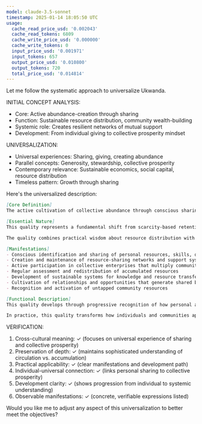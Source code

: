 ```yaml
---
model: claude-3.5-sonnet
timestamp: 2025-01-14 18:05:50 UTC
usage:
  cache_read_price_usd: '0.002043'
  cache_read_tokens: 6809
  cache_write_price_usd: '0.000000'
  cache_write_tokens: 0
  input_price_usd: '0.001971'
  input_tokens: 657
  output_price_usd: '0.010800'
  output_tokens: 720
  total_price_usd: '0.014814'
---
```


Let me follow the systematic approach to universalize Ukwanda.

INITIAL CONCEPT ANALYSIS:
- Core: Active abundance-creation through sharing
- Function: Sustainable resource distribution, community wealth-building
- Systemic role: Creates resilient networks of mutual support
- Development: From individual giving to collective prosperity mindset

UNIVERSALIZATION:
- Universal experiences: Sharing, giving, creating abundance
- Parallel concepts: Generosity, stewardship, collective prosperity
- Contemporary relevance: Sustainable economics, social capital, resource distribution
- Timeless pattern: Growth through sharing

Here's the universalized description:

```markdown
[Core Definition]
The active cultivation of collective abundance through conscious sharing and distribution of resources, knowledge, and support. This quality manifests as the understanding and practical implementation of how shared resources multiply in value, creating sustainable prosperity through intentional circulation rather than accumulation.

[Essential Nature]
This quality represents a fundamental shift from scarcity-based retention to abundance-based circulation. It operates on the principle that resources, whether material or immaterial, achieve their highest value and generate the greatest benefit when they flow through the community rather than remaining static. Unlike simple generosity, it encompasses a sophisticated understanding of how sharing creates systemic resilience and sustainable growth.

The quality combines practical wisdom about resource distribution with deep insight into how human communities thrive through active interdependence. It manifests as both an individual disposition and a collective practice, creating self-reinforcing cycles of shared prosperity.

[Manifestations]
- Conscious identification and sharing of personal resources, skills, or knowledge that could benefit others
- Creation and maintenance of resource-sharing networks and support systems
- Active participation in collective enterprises that multiply community wealth
- Regular assessment and redistribution of accumulated resources
- Development of sustainable systems for knowledge and resource transfer
- Cultivation of relationships and opportunities that generate shared benefits
- Recognition and activation of untapped community resources

[Functional Description]
This quality develops through progressive recognition of how personal and collective wellbeing are interlinked. It begins with individual acts of sharing but evolves into a sophisticated understanding of how resources can be strategically circulated to create sustainable abundance. The development process involves learning to identify opportunities for resource multiplication through sharing, building trust networks, and creating systems that facilitate effective distribution.

In practice, this quality transforms how individuals and communities approach resources, wealth, and growth. It replaces competitive accumulation with cooperative circulation, leading to more resilient and prosperous communities. This approach naturally generates social capital, strengthens community bonds, and creates sustainable systems of mutual support that benefit all participants while ensuring long-term collective wellbeing.
```

VERIFICATION:
1. Cross-cultural meaning: ✓ (focuses on universal experience of sharing and collective prosperity)
2. Preservation of depth: ✓ (maintains sophisticated understanding of circulation vs. accumulation)
3. Practical applicability: ✓ (clear manifestations and development path)
4. Individual-universal connection: ✓ (links personal sharing to collective prosperity)
5. Development clarity: ✓ (shows progression from individual to systemic understanding)
6. Observable manifestations: ✓ (concrete, verifiable expressions listed)

Would you like me to adjust any aspect of this universalization to better meet the objectives?